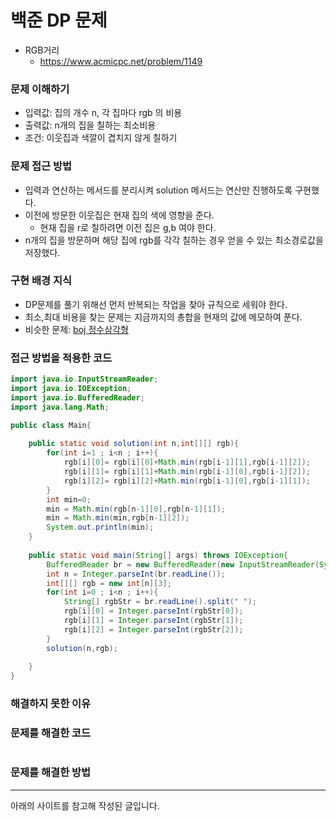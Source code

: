 # 백준 DP 문제
- RGB거리
    - https://www.acmicpc.net/problem/1149

### 문제 이해하기
- 입력값: 집의 개수 n, 각 집마다 rgb 의 비용
- 출력값: n개의 집을 칠하는 최소비용 
- 조건: 이웃집과 색깔이 겹치지 않게 칠하기

### 문제 접근 방법
- 입력과 연산하는 메서드를 분리시켜 solution 메서드는 연산만 진행하도록 구현했다.
- 이전에 방문한 이웃집은 현재 집의 색에 영향을 준다.
    - 현재 집을 r로 칠하려면 이전 집은 g,b 여야 한다.
- n개의 집을 방문하며 해당 집에 rgb를 각각 칠하는 경우 얻을 수 있는 최소경로값을 저장했다. 



### 구현 배경 지식
- DP문제를 풀기 위해선 먼저 반복되는 작업을 찾아 규칙으로 세워야 한다.
- 최소,최대 비용을 찾는 문제는 지금까지의 총합을 현재의 값에 메모하여 푼다.
- 비슷한 문제: [boj 정수삼각형](https://www.acmicpc.net/problem/1932)

### 접근 방법을 적용한 코드
```java
import java.io.InputStreamReader;
import java.io.IOException;
import java.io.BufferedReader;
import java.lang.Math;

public class Main{
    
    public static void solution(int n,int[][] rgb){
        for(int i=1 ; i<n ; i++){
            rgb[i][0]= rgb[i][0]+Math.min(rgb[i-1][1],rgb[i-1][2]);
            rgb[i][1]= rgb[i][1]+Math.min(rgb[i-1][0],rgb[i-1][2]);
            rgb[i][2]= rgb[i][2]+Math.min(rgb[i-1][0],rgb[i-1][1]); 
        }
        int min=0;
        min = Math.min(rgb[n-1][0],rgb[n-1][1]);
        min = Math.min(min,rgb[n-1][2]);
        System.out.println(min);
    }
    
    public static void main(String[] args) throws IOException{
        BufferedReader br = new BufferedReader(new InputStreamReader(System.in));
        int n = Integer.parseInt(br.readLine());
        int[][] rgb = new int[n][3];
        for(int i=0 ; i<n ; i++){
            String[] rgbStr = br.readLine().split(" ");
            rgb[i][0] = Integer.parseInt(rgbStr[0]);
            rgb[i][1] = Integer.parseInt(rgbStr[1]);
            rgb[i][2] = Integer.parseInt(rgbStr[2]);
        }
        solution(n,rgb);
       
    }
}
```

### 해결하지 못한 이유

### 문제를 해결한 코드
```java
```

### 문제를 해결한 방법

---
아래의 사이트를 참고해 작성된 글입니다.
